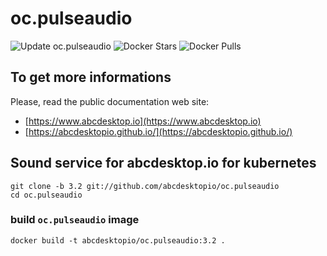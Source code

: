# oc.pulseaudio

![Update oc.pulseaudio](https://github.com/abcdesktopio/oc.pulseaudio/workflows/Update%20oc.pulseaudio/badge.svg)
![Docker Stars](https://img.shields.io/docker/stars/abcdesktopio/oc.pulseaudio.svg) 
![Docker Pulls](https://img.shields.io/docker/pulls/abcdesktopio/oc.pulseaudio.svg)



## To get more informations

Please, read the public documentation web site:
* [https://www.abcdesktop.io](https://www.abcdesktop.io)
* [https://abcdesktopio.github.io/](https://abcdesktopio.github.io/)

## Sound service for abcdesktop.io for kubernetes

```
git clone -b 3.2 git://github.com/abcdesktopio/oc.pulseaudio
cd oc.pulseaudio
```



### build `oc.pulseaudio` image

```
docker build -t abcdesktopio/oc.pulseaudio:3.2 .
```
